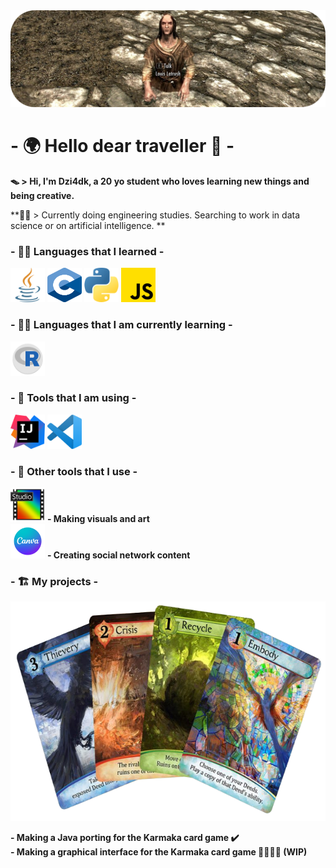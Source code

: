 <img src="pictures/banner.png">   

# - 🌍 Hello dear traveller 🌌 -

**🪤 > Hi, I'm Dzi4dk, a 20 yo student who loves learning new things and being creative.**

**👨‍🎓 > Currently doing engineering studies. Searching to work in data science or on artificial intelligence. **
   

### - 👨‍🍳 Languages that I learned - 

<img src="pictures/java.png" width="55" height="55">   
<img src="pictures/C_Logo.png" width="55" height="55">   
<img src="pictures/python.png" width="55" height="55">   
<img src="pictures/js.png" width="55" height="55">   

### - 🕵️‍♂️ Languages that I am currently learning -

<img src="pictures/rlogo.png" width="55" height="55"> 

### - 🔧 Tools that I am using -

<img src="pictures/intelliji_logo.png" width="55" height="55">   
<img src="pictures/vscode_logo.png" width="55" height="55"> 


### - 🎨 Other tools that I use -

<img src="pictures/pf_logo.png" width="55" height="55">     **- Making visuals and art**   
<img src="pictures/canva.png" width="55" height="55">     **- Creating social network content**

### - 🏗️ My projects -

<img src="pictures/karmaka-nobc.png" width="600" height="351">    

**- Making a Java porting for the Karmaka card game ✔️**   
**- Making a graphical interface for the Karmaka card game 🚧👷‍♂️🚧 (WIP)**   





